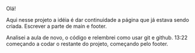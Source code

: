 Olá!

Aqui nesse projeto a idéia é dar continuidade a página que já estava sendo criada.
Escrever a parte de main e footer.

Analisei a aula de novo, o código e relembrei como usar git e github.
13:22 começando a codar o restante do projeto, começando pelo footer.
